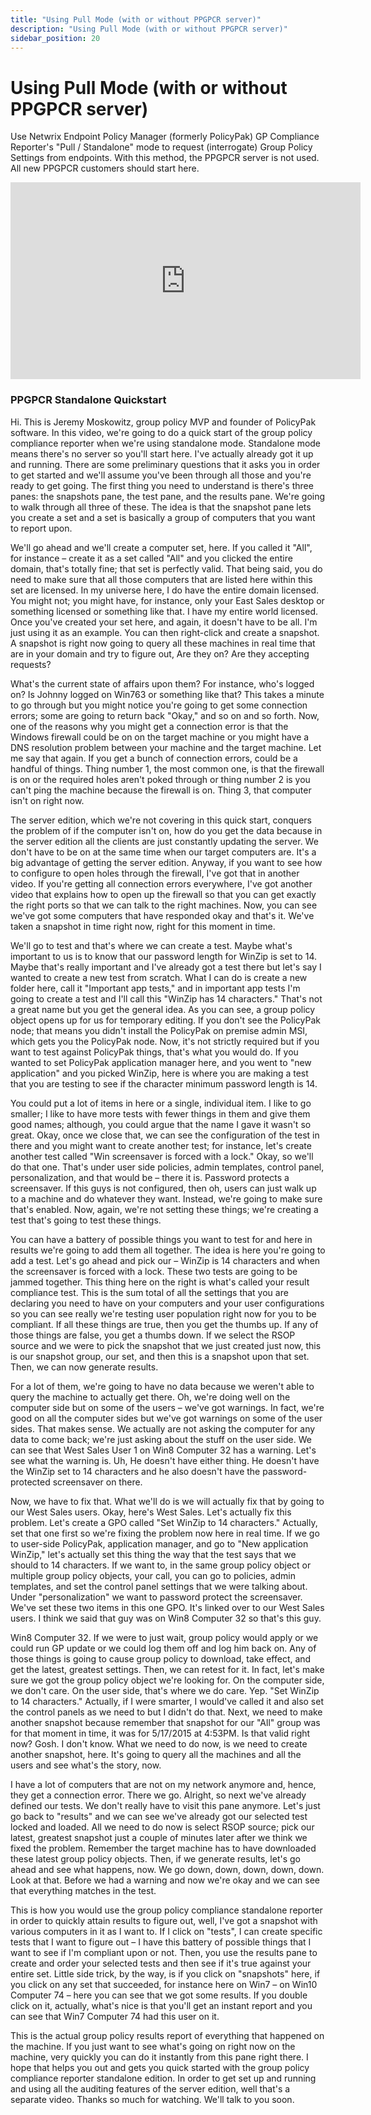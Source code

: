 ```yaml
---
title: "Using Pull Mode (with or without PPGPCR server)"
description: "Using Pull Mode (with or without PPGPCR server)"
sidebar_position: 20
---
```

# Using Pull Mode (with or without PPGPCR server)

Use Netwrix Endpoint Policy Manager (formerly PolicyPak) GP Compliance Reporter's "Pull /
Standalone" mode to request (interrogate) Group Policy Settings from endpoints. With this method,
the PPGPCR server is not used. All new PPGPCR customers should start here.

<iframe width="560" height="315" src="https://www.youtube.com/embed/tpsjcPEJDn8" title="PPGPCR: Standalone Quickstart" frameborder="0" allow="accelerometer; autoplay; clipboard-write; encrypted-media; gyroscope; picture-in-picture; web-share" allowfullscreen="1"></iframe>

### PPGPCR Standalone Quickstart

Hi. This is Jeremy Moskowitz, group policy MVP and founder of PolicyPak software. In this video,
we're going to do a quick start of the group policy compliance reporter when we're using standalone
mode. Standalone mode means there's no server so you'll start here. I've actually already got it up
and running. There are some preliminary questions that it asks you in order to get started and we'll
assume you've been through all those and you're ready to get going. The first thing you need to
understand is there's three panes: the snapshots pane, the test pane, and the results pane. We're
going to walk through all three of these. The idea is that the snapshot pane lets you create a set
and a set is basically a group of computers that you want to report upon.

We'll go ahead and we'll create a computer set, here. If you called it "All", for instance – create
it as a set called "All" and you clicked the entire domain, that's totally fine; that set is
perfectly valid. That being said, you do need to make sure that all those computers that are listed
here within this set are licensed. In my universe here, I do have the entire domain licensed. You
might not; you might have, for instance, only your East Sales desktop or something licensed or
something like that. I have my entire world licensed. Once you've created your set here, and again,
it doesn't have to be all. I'm just using it as an example. You can then right-click and create a
snapshot. A snapshot is right now going to query all these machines in real time that are in your
domain and try to figure out, Are they on? Are they accepting requests?

What's the current state of affairs upon them? For instance, who's logged on? Is Johnny logged on
Win763 or something like that? This takes a minute to go through but you might notice you're going
to get some connection errors; some are going to return back "Okay," and so on and so forth. Now,
one of the reasons why you might get a connection error is that the Windows firewall could be on on
the target machine or you might have a DNS resolution problem between your machine and the target
machine. Let me say that again. If you get a bunch of connection errors, could be a handful of
things. Thing number 1, the most common one, is that the firewall is on or the required holes aren't
poked through or thing number 2 is you can't ping the machine because the firewall is on. Thing 3,
that computer isn't on right now.

The server edition, which we're not covering in this quick start, conquers the problem of if the
computer isn't on, how do you get the data because in the server edition all the clients are just
constantly updating the server. We don't have to be on at the same time when our target computers
are. It's a big advantage of getting the server edition. Anyway, if you want to see how to configure
to open holes through the firewall, I've got that in another video. If you're getting all connection
errors everywhere, I've got another video that explains how to open up the firewall so that you can
get exactly the right ports so that we can talk to the right machines. Now, you can see we've got
some computers that have responded okay and that's it. We've taken a snapshot in time right now,
right for this moment in time.

We'll go to test and that's where we can create a test. Maybe what's important to us is to know that
our password length for WinZip is set to 14. Maybe that's really important and I've already got a
test there but let's say I wanted to create a new test from scratch. What I can do is create a new
folder here, call it "Important app tests," and in important app tests I'm going to create a test
and I'll call this "WinZip has 14 characters." That's not a great name but you get the general idea.
As you can see, a group policy object opens up for us for temporary editing. If you don't see the
PolicyPak node; that means you didn't install the PolicyPak on premise admin MSI, which gets you the
PolicyPak node. Now, it's not strictly required but if you want to test against PolicyPak things,
that's what you would do. If you wanted to set PolicyPak application manager here, and you went to
"new application" and you picked WinZip, here is where you are making a test that you are testing to
see if the character minimum password length is 14.

You could put a lot of items in here or a single, individual item. I like to go smaller; I like to
have more tests with fewer things in them and give them good names; although, you could argue that
the name I gave it wasn't so great. Okay, once we close that, we can see the configuration of the
test in there and you might want to create another test; for instance, let's create another test
called "Win screensaver is forced with a lock." Okay, so we'll do that one. That's under user side
policies, admin templates, control panel, personalization, and that would be – there it is. Password
protects a screensaver. If this guys is not configured, then oh, users can just walk up to a machine
and do whatever they want. Instead, we're going to make sure that's enabled. Now, again, we're not
setting these things; we're creating a test that's going to test these things.

You can have a battery of possible things you want to test for and here in results we're going to
add them all together. The idea is here you're going to add a test. Let's go ahead and pick our –
WinZip is 14 characters and when the screensaver is forced with a lock. These two tests are going to
be jammed together. This thing here on the right is what's called your result compliance test. This
is the sum total of all the settings that you are declaring you need to have on your computers and
your user configurations so you can see really we're testing user population right now for you to be
compliant. If all these things are true, then you get the thumbs up. If any of those things are
false, you get a thumbs down. If we select the RSOP source and we were to pick the snapshot that we
just created just now, this is our snapshot group, our set, and then this is a snapshot upon that
set. Then, we can now generate results.

For a lot of them, we're going to have no data because we weren't able to query the machine to
actually get there. Oh, we're doing well on the computer side but on some of the users – we've got
warnings. In fact, we're good on all the computer sides but we've got warnings on some of the user
sides. That makes sense. We actually are not asking the computer for any data to come back; we're
just asking about the stuff on the user side. We can see that West Sales User 1 on Win8 Computer 32
has a warning. Let's see what the warning is. Uh, He doesn't have either thing. He doesn't have the
WinZip set to 14 characters and he also doesn't have the password-protected screensaver on there.

Now, we have to fix that. What we'll do is we will actually fix that by going to our West Sales
users. Okay, here's West Sales. Let's actually fix this problem. Let's create a GPO called "Set
WinZip to 14 characters." Actually, set that one first so we're fixing the problem now here in real
time. If we go to user-side PolicyPak, application manager, and go to "New application WinZip,"
let's actually set this thing the way that the test says that we should to 14 characters. If we want
to, in the same group policy object or multiple group policy objects, your call, you can go to
policies, admin templates, and set the control panel settings that we were talking about. Under
"personalization" we want to password protect the screensaver. We've set these two items in this one
GPO. It's linked over to our West Sales users. I think we said that guy was on Win8 Computer 32 so
that's this guy.

Win8 Computer 32. If we were to just wait, group policy would apply or we could run GP update or we
could log them off and log him back on. Any of those things is going to cause group policy to
download, take effect, and get the latest, greatest settings. Then, we can retest for it. In fact,
let's make sure we got the group policy object we're looking for. On the computer side, we don't
care. On the user side, that's where we do care. Yep. "Set WinZip to 14 characters." Actually, if I
were smarter, I would've called it and also set the control panels as we need to but I didn't do
that. Next, we need to make another snapshot because remember that snapshot for our "All" group was
for that moment in time, it was for 5/17/2015 at 4:53PM. Is that valid right now? Gosh. I don't
know. What we need to do now, is we need to create another snapshot, here. It's going to query all
the machines and all the users and see what's the story, now.

I have a lot of computers that are not on my network anymore and, hence, they get a connection
error. There we go. Alright, so next we've already defined our tests. We don't really have to visit
this pane anymore. Let's just go back to "results" and we can see we've already got our selected
test locked and loaded. All we need to do now is select RSOP source; pick our latest, greatest
snapshot just a couple of minutes later after we think we fixed the problem. Remember the target
machine has to have downloaded these latest group policy objects. Then, if we generate results,
let's go ahead and see what happens, now. We go down, down, down, down, down. Look at that. Before
we had a warning and now we're okay and we can see that everything matches in the test.

This is how you would use the group policy compliance standalone reporter in order to quickly attain
results to figure out, well, I've got a snapshot with various computers in it as I want to. If I
click on "tests", I can create specific tests that I want to figure out – I have this battery of
possible things that I want to see if I'm compliant upon or not. Then, you use the results pane to
create and order your selected tests and then see if it's true against your entire set. Little side
trick, by the way, is if you click on "snapshots" here, if you click on any set that succeeded, for
instance here on Win7 – on Win10 Computer 74 – here you can see that we got some results. If you
double click on it, actually, what's nice is that you'll get an instant report and you can see that
Win7 Computer 74 had this user on it.

This is the actual group policy results report of everything that happened on the machine. If you
just want to see what's going on right now on the machine, very quickly you can do it instantly from
this pane right there. I hope that helps you out and gets you quick started with the group policy
compliance reporter standalone edition. In order to get set up and running and using all the
auditing features of the server edition, well that's a separate video. Thanks so much for watching.
We'll talk to you soon.
